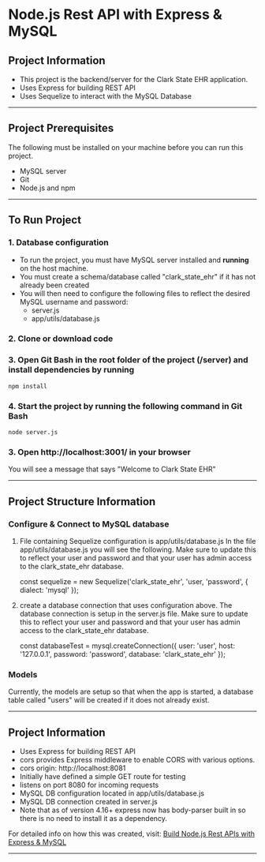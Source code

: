 # Node.js Rest API with Express & MySQL

## Project Information
* This project is the backend/server for the Clark State EHR application.
* Uses Express for building REST API
* Uses Sequelize to interact with the MySQL Database
---

## Project Prerequisites
The following must be installed on your machine before you can run this project.
* MySQL server
* Git
* Node.js and npm 
---


## To Run Project

### 1. Database configuration
* To run the project, you must have MySQL server installed and **running** on the host machine. 
* You must create a schema/database called "clark_state_ehr" if it has not already been created
* You will then need to configure the following files to reflect the desired MySQL username and password:
	* server.js
	* app/utils/database.js

### 2. Clone or download code

### 3. Open Git Bash in the root folder of the project (/server) and install dependencies by running
```
npm install
```

### 4. Start the project by running the following command in Git Bash
```
node server.js
```

### 3. Open http://localhost:3001/ in your browser
You will see a message that says "Welcome to Clark State EHR"

---


## Project Structure Information

### Configure & Connect to MySQL database
1. File containing Sequelize configuration is app/utils/database.js
In the file app/utils/database.js you will see the following. Make sure to update this to reflect your user and password and that your user has admin access to the clark_state_ehr database.

	const sequelize = new Sequelize('clark_state_ehr', 'user, 'password', {
   		 dialect: 'mysql'
	});
	

2. create a database connection that uses configuration above.
The database connection is setup in the server.js file. Make sure to update this to reflect your user and password and that your user has admin access to the clark_state_ehr database.

	const databaseTest = mysql.createConnection({
  	user: 'user',
  	host: '127.0.0.1',
 	 password: 'password',
 	 database: 'clark_state_ehr'
	});


### Models
Currently, the models are setup so that when the app is started, a database table called "users" will be created if it does not already exist.

---

## Project Information

* Uses Express for building REST API
* cors provides Express middleware to enable CORS with various options.
* cors origin: http://localhost:8081
* Initially have defined a simple GET route for testing
* listens on port 8080 for incoming requests
* MySQL DB configuration located in app/utils/database.js
* MySQL DB connection created in server.js
* Note that as of version 4.16+ express now has body-parser built in so there is no need to install it as a dependency.

For detailed info on how this was created, visit: [Build Node.js Rest APIs with Express & MySQL](https://www.bezkoder.com/node-js-rest-api-express-mysql/)

---

